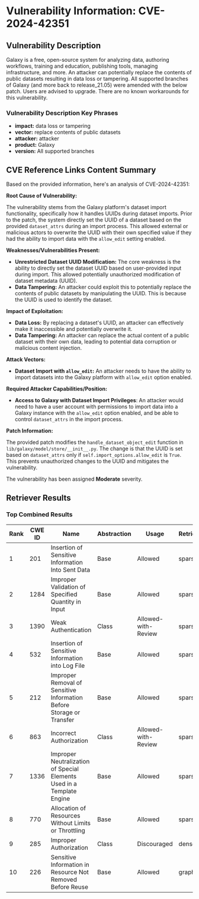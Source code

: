 # Vulnerability Information: CVE-2024-42351

## Vulnerability Description
Galaxy is a free, open-source system for analyzing data, authoring workflows, training and education, publishing tools, managing infrastructure, and more. An attacker can potentially replace the contents of public datasets resulting in data loss or tampering. All supported branches of Galaxy (and more back to release_21.05) were amended with the below patch. Users are advised to upgrade. There are no known workarounds for this vulnerability.

### Vulnerability Description Key Phrases
- **impact:** data loss or tampering
- **vector:** replace contents of public datasets
- **attacker:** attacker
- **product:** Galaxy
- **version:** All supported branches

## CVE Reference Links Content Summary
Based on the provided information, here's an analysis of CVE-2024-42351:

**Root Cause of Vulnerability:**

The vulnerability stems from the Galaxy platform's dataset import functionality, specifically how it handles UUIDs during dataset imports.  Prior to the patch, the system directly set the UUID of a dataset based on the provided `dataset_attrs` during an import process. This allowed external or malicious actors to overwrite the UUID with their own specified value if they had the ability to import data with the `allow_edit` setting enabled.

**Weaknesses/Vulnerabilities Present:**

*   **Unrestricted Dataset UUID Modification:** The core weakness is the ability to directly set the dataset UUID based on user-provided input during import. This allowed potentially unauthorized modification of dataset metadata (UUID).
*   **Data Tampering:** An attacker could exploit this to potentially replace the contents of public datasets by manipulating the UUID. This is because the UUID is used to identify the dataset.

**Impact of Exploitation:**

*   **Data Loss:** By replacing a dataset's UUID, an attacker can effectively make it inaccessible and potentially overwrite it.
*   **Data Tampering:** An attacker can replace the actual content of a public dataset with their own data, leading to potential data corruption or malicious content injection.

**Attack Vectors:**

*   **Dataset Import with `allow_edit`:** An attacker needs to have the ability to import datasets into the Galaxy platform with `allow_edit` option enabled.

**Required Attacker Capabilities/Position:**

*   **Access to Galaxy with Dataset Import Privileges**: An attacker would need to have a user account with permissions to import data into a Galaxy instance with the `allow_edit` option enabled, and be able to control `dataset_attrs` in the import process.

**Patch Information:**

The provided patch modifies the `handle_dataset_object_edit` function in `lib/galaxy/model/store/__init__.py`.  The change is that the UUID is set based on `dataset_attrs` only if `self.import_options.allow_edit` is `True`. This prevents unauthorized changes to the UUID and mitigates the vulnerability.

The vulnerability has been assigned **Moderate** severity.

## Retriever Results

### Top Combined Results

| Rank | CWE ID | Name | Abstraction | Usage  | Retrievers | Individual Scores |
|------|--------|------|-------------|-------|------------|-------------------|
| 1 | 201 | Insertion of Sensitive Information Into Sent Data | Base | Allowed | sparse | 0.112 |
| 2 | 1284 | Improper Validation of Specified Quantity in Input | Base | Allowed | sparse | 0.110 |
| 3 | 1390 | Weak Authentication | Class | Allowed-with-Review | sparse | 0.110 |
| 4 | 532 | Insertion of Sensitive Information into Log File | Base | Allowed | sparse | 0.109 |
| 5 | 212 | Improper Removal of Sensitive Information Before Storage or Transfer | Base | Allowed | sparse | 0.108 |
| 6 | 863 | Incorrect Authorization | Class | Allowed-with-Review | sparse | 0.107 |
| 7 | 1336 | Improper Neutralization of Special Elements Used in a Template Engine | Base | Allowed | sparse | 0.105 |
| 8 | 770 | Allocation of Resources Without Limits or Throttling | Base | Allowed | sparse | 0.104 |
| 9 | 285 | Improper Authorization | Class | Discouraged | dense | 0.490 |
| 10 | 226 | Sensitive Information in Resource Not Removed Before Reuse | Base | Allowed | graph | 0.003 |

